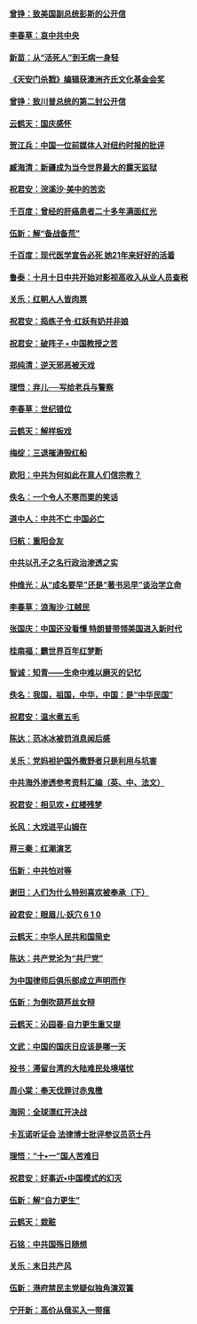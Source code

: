 #### [曾铮：致美国副总统彭斯的公开信](../pages/nsc993/n10779942.md?t=10131533) 

#### [李春草：哀中共中央](../pages/nsc993/n10778921.md?t=10131533) 

#### [新苗：从“活死人”到无病一身轻](../pages/nsc993/n10778538.md?t=10131533) 

#### [《天安门杀戮》编辑获澳洲齐氏文化基金会奖](../pages/nsc993/n10777219.md?t=10131533) 

#### [曾铮：致川普总统的第二封公开信](../pages/nsc993/n10777329.md?t=10131533) 

#### [云鹤天：国庆感怀](../pages/nsc993/n10775823.md?t=10131533) 

#### [贺江兵：中国一位前媒体人对纽约时报的批评](../pages/nsc993/n10776626.md?t=10131533) 

#### [臧海清：新疆成为当今世界最大的露天监狱](../pages/nsc993/n10775817.md?t=10131533) 

#### [祝君安：浣溪沙‧美中的苦恋](../pages/nsc993/n10775813.md?t=10131533) 

#### [千百度：曾经的肝癌患者二十多年满面红光](../pages/nsc993/n10775728.md?t=10131533) 

#### [伍新：解“备战备荒”](../pages/nsc993/n10773928.md?t=10131533) 

#### [千百度：现代医学宣告必死 她21年来好好的活着](../pages/nsc993/n10773703.md?t=10131533) 

#### [鲁泰：十月十日中共开始对影视高收入从业人员查税](../pages/nsc993/n10773444.md?t=10131533) 

#### [关乐：红朝人人皆肉票](../pages/nsc993/n10773429.md?t=10131533) 

#### [祝君安：捣练子令‧红妖有奶并非娘](../pages/nsc993/n10773412.md?t=10131533) 

#### [祝君安：破阵子 • 中国教授之苦](../pages/nsc993/n10772347.md?t=10131533) 

#### [郑纯清：逆天邪恶被天戏](../pages/nsc993/n10772339.md?t=10131533) 

#### [理悟：弃儿──写给老兵与警察](../pages/nsc993/n10772337.md?t=10131533) 

#### [李春草：世纪错位](../pages/nsc993/n10768198.md?t=10131533) 

#### [云鹤天：解样板戏](../pages/nsc993/n10768193.md?t=10131533) 

#### [梅绽：三退摧涛毁红船](../pages/nsc993/n10768163.md?t=10131533) 

#### [欧阳：中共为何如此在意人们信宗教？](../pages/nsc993/n10768144.md?t=10131533) 

#### [佚名：一个令人不寒而栗的笑话](../pages/nsc993/n10768061.md?t=10131533) 

#### [道中人：中共不亡 中国必亡](../pages/nsc993/n10768017.md?t=10131533) 

#### [归航：重阳会友](../pages/nsc993/n10767544.md?t=10131533) 

#### [中共以孔子之名行政治渗透之实](../pages/nsc993/n10767697.md?t=10131533) 

#### [仲维光：从“成名要早”还是“著书忌早”谈治学立命](../pages/nsc993/n10767650.md?t=10131533) 

#### [李春草：浪淘沙‧江贼民](../pages/nsc993/n10767480.md?t=10131533) 

#### [张国庆：中国还没看懂 特朗普带领美国进入新时代](../pages/nsc993/n10764224.md?t=10131533) 

#### [桂南福：霸世界百年红梦断](../pages/nsc993/n10762380.md?t=10131533) 

#### [智诚：知青——生命中难以磨灭的记忆](../pages/nsc993/n10762372.md?t=10131533) 

#### [佚名：我国，祖国，中华，中国：是“中华民国”](../pages/nsc993/n10762366.md?t=10131533) 

#### [祝君安：温水煮五毛](../pages/nsc993/n10762362.md?t=10131533) 

#### [陈达：范冰冰被罚消息闻后感](../pages/nsc993/n10760142.md?t=10131533) 

#### [关乐：党妈袒护国外撒野者只是利用与坑害](../pages/nsc993/n10760019.md?t=10131533) 

#### [中共海外渗透参考资料汇编（英、中、法文）](../pages/nsc993/n10756055.md?t=10131533) 

#### [祝君安：相见欢  •  红楼残梦](../pages/nsc993/n10757542.md?t=10131533) 

#### [长风：大戏进平山姆在](../pages/nsc993/n10757155.md?t=10131533) 

#### [蒋三秦：红潮演艺](../pages/nsc993/n10756736.md?t=10131533) 

#### [伍新：中共怕对等](../pages/nsc993/n10754812.md?t=10131533) 

#### [谢田：人们为什么特别喜欢被奉承（下）](../pages/nsc993/n10755072.md?t=10131533) 

#### [祋君安：眼眉儿‧妖穴 6 1 0](../pages/nsc993/n10754802.md?t=10131533) 

#### [云鹤天：中华人民共和国简史](../pages/nsc993/n10753546.md?t=10131533) 

#### [陈达：共产党沦为“共尸党”](../pages/nsc993/n10753506.md?t=10131533) 

#### [为中国律师后俱乐部成立声明而作](../pages/nsc993/n10753359.md?t=10131533) 

#### [伍新：为倒吹葫芦丝女辩](../pages/nsc993/n10753300.md?t=10131533) 

#### [云鹤天：沁园春‧自力更生重又提](../pages/nsc993/n10752681.md?t=10131533) 

#### [文武：中国的国庆日应该是哪一天](../pages/nsc993/n10752564.md?t=10131533) 

#### [投书：滞留台湾的大陆难民处境堪忧](../pages/nsc993/n10751122.md?t=10131533) 

#### [周小棠：奉天伐罪讨赤鬼檄](../pages/nsc993/n10749279.md?t=10131533) 

#### [海网：全球漂红开决战](../pages/nsc993/n10747774.md?t=10131533) 

#### [卡瓦诺听证会 法律博士批评参议员范士丹](../pages/nsc993/n10748504.md?t=10131533) 

#### [理悟：“十•一”国人苦难日](../pages/nsc993/n10747763.md?t=10131533) 

#### [祝君安：好事近•中国模式的幻灭](../pages/nsc993/n10747755.md?t=10131533) 

#### [伍新：解“自力更生”](../pages/nsc993/n10747744.md?t=10131533) 

#### [云鹤天：栽赃](../pages/nsc993/n10747735.md?t=10131533) 

#### [石铭：中共国殇日随想](../pages/nsc993/n10747202.md?t=10131533) 

#### [关乐：末日共产风](../pages/nsc993/n10745398.md?t=10131533) 

#### [伍新：港府禁民主党疑似独角演双簧](../pages/nsc993/n10745393.md?t=10131533) 

#### [宁开新：高价从俄买入一带瘟](../pages/nsc993/n10745381.md?t=10131533) 

